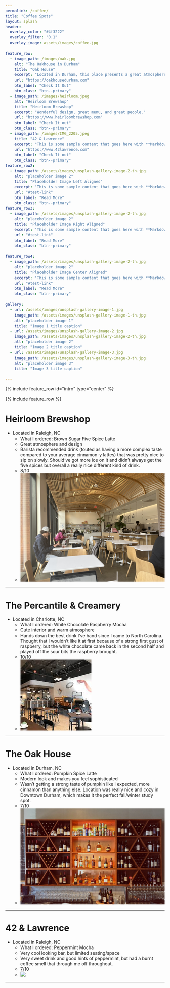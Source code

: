 ```yaml
---
permalink: /coffee/
title: "Coffee Spots"
layout: splash
header:
  overlay_color: "#4f3222"
  overlay_filter: "0.1"
  overlay_image: assets/images/coffee.jpg

feature_row:
  - image_path: /images/oak.jpg
    alt: "The Oakhouse in Durham"
    title: "Oak House"
    excerpt: "Located in Durham, this place presents a great atmosphere"
    url: "https://oakhousedurham.com"
    btn_label: "Check It Out"
    btn_class: "btn--primary"
  - image_path: /images/heirloom.jpeg
    alt: "Heirloom Brewshop"
    title: "Heirloom Brewshop"
    excerpt: "Wonderful design, great menu, and great people."
    url: "https://www.heirloombrewshop.com"
    btn_label: "Check It out"
    btn_class: "btn--primary"
  - image_path: /images/IMG_2205.jpeg
    title: "42 & Lawrence"
    excerpt: "This is some sample content that goes here with **Markdown** formatting."
    url: "https://www.42lawrence.com"
    btn_label: "Check It out"
    btn_class: "btn--primary"
feature_row2:
  - image_path: /assets/images/unsplash-gallery-image-2-th.jpg
    alt: "placeholder image 2"
    title: "Placeholder Image Left Aligned"
    excerpt: 'This is some sample content that goes here with **Markdown** formatting. Left aligned with `type="left"`'
    url: "#test-link"
    btn_label: "Read More"
    btn_class: "btn--primary"
feature_row3:
  - image_path: /assets/images/unsplash-gallery-image-2-th.jpg
    alt: "placeholder image 2"
    title: "Placeholder Image Right Aligned"
    excerpt: 'This is some sample content that goes here with **Markdown** formatting. Right aligned with `type="right"`'
    url: "#test-link"
    btn_label: "Read More"
    btn_class: "btn--primary"
    
feature_row4:
  - image_path: /assets/images/unsplash-gallery-image-2-th.jpg
    alt: "placeholder image 2"
    title: "Placeholder Image Center Aligned"
    excerpt: 'This is some sample content that goes here with **Markdown** formatting. Centered with `type="center"`'
    url: "#test-link"
    btn_label: "Read More"
    btn_class: "btn--primary"
    
gallery:
  - url: /assets/images/unsplash-gallery-image-1.jpg
    image_path: /assets/images/unsplash-gallery-image-1-th.jpg
    alt: "placeholder image 1"
    title: "Image 1 title caption"
  - url: /assets/images/unsplash-gallery-image-2.jpg
    image_path: /assets/images/unsplash-gallery-image-2-th.jpg
    alt: "placeholder image 2"
    title: "Image 2 title caption"
  - url: /assets/images/unsplash-gallery-image-3.jpg
    image_path: /assets/images/unsplash-gallery-image-3-th.jpg
    alt: "placeholder image 3"
    title: "Image 3 title caption"
    
---
```


{% include feature_row id="intro" type="center" %}


{% include feature_row %}


Heirloom Brewshop
======
* Located in Raleigh, NC
  * What I ordered: Brown Sugar Five Spice Latte
  * Great atmosphere and design
  * Barista recommended drink (touted as having a more complex taste compared to your average cinnamon-y lattes)  that was pretty nice to sip on slowly. Should’ve     got more ice on it and didn’t always get the five spices but overall a really nice different kind of drink. 
  * 8/10 
  * ![](/images/heirloom.jpeg)


---


The Percantile & Creamery
======
* Located in Charlotte, NC
  * What I ordered: White Chocolate Raspberry Mocha
  * Cute interior and warm atmosphere
  * Hands down the best drink I’ve hand since I came to North Carolina. Thought that I wouldn’t like it at first because of a strong first gust of raspberry, but the white chocolate came back in the second half and played off the sour bits the raspberry brought. 
  *  10/10
  *  ![](/images/perc.jpg)

---


The Oak House
======
* Located in Durham, NC
  * What I ordered: Pumpkin Spice Latte
  * Modern look and makes you feel sophisticated
  * Wasn’t getting a strong taste of pumpkin like I expected, more cinnamon than anything else. Location was really nice and cozy in Downtown Durham, which makes it the perfect fall/winter study spot. 
  * 7/10
  * ![](/images/oak.jpg)

---

42 & Lawrence 
======
* Located in Raleigh, NC
  * What I ordered: Peppermint Mocha
  * Very cool looking bar, but limited seating/space
  * Very sweet drink and good hints of peppermint, but had a burnt coffee smell that through me off throughout. 
  * 7/10
  * ![](/images/IMG_2205.jpeg)

---
